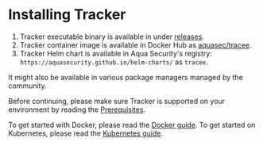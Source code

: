 # Installing Tracker

1. Tracker executable binary is available in under [releases](https://github.com/khulnasoft/tracker/releases).
2. Tracker container image is available in Docker Hub as [aquasec/tracee](https://hub.docker.com/r/aquasec/tracee).
3. Tracker Helm chart is available in Aqua Security's registry: `https://aquasecurity.github.io/helm-charts/` as `tracee`.

It might also be available in various package managers managed by the community.

Before continuing, please make sure Tracker is supported on your environment by reading the [Prerequisites](./prerequisites.md).

To get started with Docker, please read the [Docker guide](./docker.md).
To get started on Kubernetes, please read the [Kubernetes guide](./kubernetes.md).
